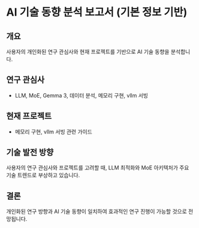 # AI 기술 동향 분석 보고서 (기본 정보 기반)

## 개요
사용자의 개인화된 연구 관심사와 현재 프로젝트를 기반으로 AI 기술 동향을 분석합니다.

## 연구 관심사
- LLM, MoE, Gemma 3, 데이터 분석, 메모리 구현, vllm 서빙

## 현재 프로젝트
- 메모리 구현, vllm 서빙 관련 가이드

## 기술 발전 방향
사용자의 연구 관심사와 프로젝트를 고려할 때, LLM 최적화와 MoE 아키텍처가 주요 기술 트렌드로 부상하고 있습니다.

## 결론
개인화된 연구 방향과 AI 기술 동향이 일치하여 효과적인 연구 진행이 가능할 것으로 전망됩니다.
